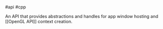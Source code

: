 #api #cpp

An API that provides abstractions and handles for app window hosting and [[OpenGL API]] context creation. 